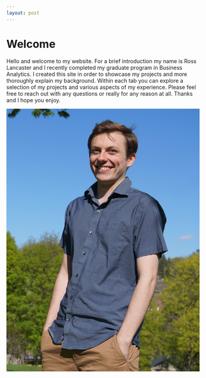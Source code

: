 ```yaml
---
layout: post
---
```


# Welcome

Hello and welcome to my website. For a brief introduction my name is Ross Lancaster and I recently completed my graduate program in Business Analytics.
I created this site in order to showcase my projects and more thoroughly explain my background. Within each tab you can explore a selection of my projects
and various aspects of my experience. Please feel free to reach out with any questions or really for any reason at all. Thanks and I hope you enjoy. 

![Picture of me](./assets/grad.JPG)
